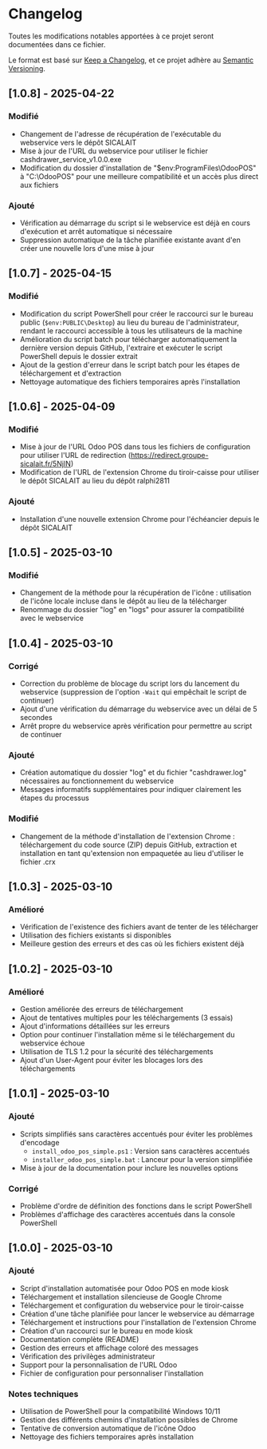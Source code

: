# Changelog

Toutes les modifications notables apportées à ce projet seront documentées dans ce fichier.

Le format est basé sur [Keep a Changelog](https://keepachangelog.com/fr/1.0.0/),
et ce projet adhère au [Semantic Versioning](https://semver.org/spec/v2.0.0.html).

## [1.0.8] - 2025-04-22

### Modifié
- Changement de l'adresse de récupération de l'exécutable du webservice vers le dépôt SICALAIT
- Mise à jour de l'URL du webservice pour utiliser le fichier cashdrawer_service_v1.0.0.exe
- Modification du dossier d'installation de "$env:ProgramFiles\OdooPOS" à "C:\OdooPOS" pour une meilleure compatibilité et un accès plus direct aux fichiers

### Ajouté
- Vérification au démarrage du script si le webservice est déjà en cours d'exécution et arrêt automatique si nécessaire
- Suppression automatique de la tâche planifiée existante avant d'en créer une nouvelle lors d'une mise à jour

## [1.0.7] - 2025-04-15

### Modifié
- Modification du script PowerShell pour créer le raccourci sur le bureau public (`$env:PUBLIC\Desktop`) au lieu du bureau de l'administrateur, rendant le raccourci accessible à tous les utilisateurs de la machine
- Amélioration du script batch pour télécharger automatiquement la dernière version depuis GitHub, l'extraire et exécuter le script PowerShell depuis le dossier extrait
- Ajout de la gestion d'erreur dans le script batch pour les étapes de téléchargement et d'extraction
- Nettoyage automatique des fichiers temporaires après l'installation

## [1.0.6] - 2025-04-09

### Modifié
- Mise à jour de l'URL Odoo POS dans tous les fichiers de configuration pour utiliser l'URL de redirection (https://redirect.groupe-sicalait.fr/5NjIN)
- Modification de l'URL de l'extension Chrome du tiroir-caisse pour utiliser le dépôt SICALAIT au lieu du dépôt ralphi2811

### Ajouté
- Installation d'une nouvelle extension Chrome pour l'échéancier depuis le dépôt SICALAIT

## [1.0.5] - 2025-03-10

### Modifié
- Changement de la méthode pour la récupération de l'icône : utilisation de l'icône locale incluse dans le dépôt au lieu de la télécharger
- Renommage du dossier "log" en "logs" pour assurer la compatibilité avec le webservice

## [1.0.4] - 2025-03-10

### Corrigé
- Correction du problème de blocage du script lors du lancement du webservice (suppression de l'option `-Wait` qui empêchait le script de continuer)
- Ajout d'une vérification du démarrage du webservice avec un délai de 5 secondes
- Arrêt propre du webservice après vérification pour permettre au script de continuer

### Ajouté
- Création automatique du dossier "log" et du fichier "cashdrawer.log" nécessaires au fonctionnement du webservice
- Messages informatifs supplémentaires pour indiquer clairement les étapes du processus

### Modifié
- Changement de la méthode d'installation de l'extension Chrome : téléchargement du code source (ZIP) depuis GitHub, extraction et installation en tant qu'extension non empaquetée au lieu d'utiliser le fichier .crx

## [1.0.3] - 2025-03-10

### Amélioré
- Vérification de l'existence des fichiers avant de tenter de les télécharger
- Utilisation des fichiers existants si disponibles
- Meilleure gestion des erreurs et des cas où les fichiers existent déjà

## [1.0.2] - 2025-03-10

### Amélioré
- Gestion améliorée des erreurs de téléchargement
- Ajout de tentatives multiples pour les téléchargements (3 essais)
- Ajout d'informations détaillées sur les erreurs
- Option pour continuer l'installation même si le téléchargement du webservice échoue
- Utilisation de TLS 1.2 pour la sécurité des téléchargements
- Ajout d'un User-Agent pour éviter les blocages lors des téléchargements

## [1.0.1] - 2025-03-10

### Ajouté
- Scripts simplifiés sans caractères accentués pour éviter les problèmes d'encodage
  - `install_odoo_pos_simple.ps1` : Version sans caractères accentués
  - `installer_odoo_pos_simple.bat` : Lanceur pour la version simplifiée
- Mise à jour de la documentation pour inclure les nouvelles options

### Corrigé
- Problème d'ordre de définition des fonctions dans le script PowerShell
- Problèmes d'affichage des caractères accentués dans la console PowerShell

## [1.0.0] - 2025-03-10

### Ajouté
- Script d'installation automatisée pour Odoo POS en mode kiosk
- Téléchargement et installation silencieuse de Google Chrome
- Téléchargement et configuration du webservice pour le tiroir-caisse
- Création d'une tâche planifiée pour lancer le webservice au démarrage
- Téléchargement et instructions pour l'installation de l'extension Chrome
- Création d'un raccourci sur le bureau en mode kiosk
- Documentation complète (README)
- Gestion des erreurs et affichage coloré des messages
- Vérification des privilèges administrateur
- Support pour la personnalisation de l'URL Odoo
- Fichier de configuration pour personnaliser l'installation

### Notes techniques
- Utilisation de PowerShell pour la compatibilité Windows 10/11
- Gestion des différents chemins d'installation possibles de Chrome
- Tentative de conversion automatique de l'icône Odoo
- Nettoyage des fichiers temporaires après installation
